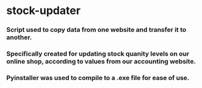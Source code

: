 # stock-updater
### Script used to copy data from one website and transfer it to another.
### Specifically created for updating stock quanity levels on our online shop, according to values from our accounting website.
### Pyinstaller was used to compile to a .exe file for ease of use.
